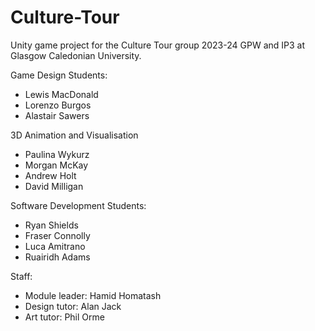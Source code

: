 # Culture-Tour

Unity game project for the Culture Tour group 2023-24
GPW and IP3 at Glasgow Caledonian University.

Game Design Students:
* Lewis MacDonald
* Lorenzo Burgos
* Alastair Sawers
 
3D Animation and Visualisation
* Paulina Wykurz
* Morgan McKay
* Andrew Holt
* David Milligan

Software Development Students:
* Ryan Shields
* Fraser Connolly
* Luca Amitrano
* Ruairidh Adams

Staff:
* Module leader: Hamid Homatash
* Design tutor: Alan Jack
* Art tutor: Phil Orme 


